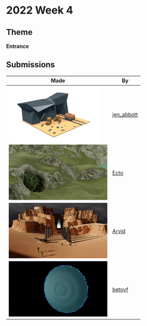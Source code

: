 # 2022 Week 4


## Theme

**Entrance**


## Submissions

| Made | By |
|------|----|
| <img src="./jen_abbott/jen-abbott-mine-entrance-jan2022.png" height="150" /> | [jen_abbott](./jen_abbott/) |
| <img src="./Ecto/unknown.png" height="150" /> | [Ecto](./Ecto/) |
| <img src="./Arvid/entrance.gif" height="150" /> | [Arvid](./Arvid/) |
| <img src="./betovf/untitled.png" height="150" /> | [betovf](./betovf/) |
